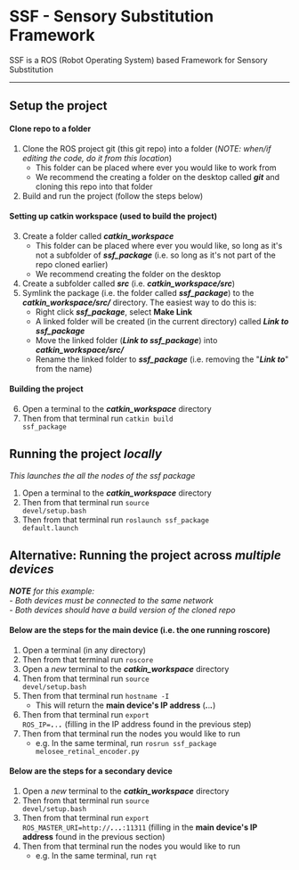 # SSF - Sensory Substitution Framework
SSF is a ROS (Robot Operating System) based Framework for Sensory Substitution

---

## Setup the project

#### Clone repo to a folder

1. Clone the ROS project git (this git repo) into a folder (*NOTE: when/if editing the code, do it from this location*)
    - This folder can be placed where ever you would like to work from
    - We recommend the creating a folder on the desktop called ***git*** and cloning this repo into that folder
2. Build and run the project (follow the steps below)


#### Setting up catkin workspace (used to build the project)

3. Create a folder called ***catkin_workspace***
    - This folder can be placed where ever you would like, so long as it's not a subfolder of ***ssf_package*** (i.e. so long as it's not part of the repo cloned earlier)
    - We recommend creating the folder on the desktop
4. Create a subfolder called ***src*** (i.e. ***catkin_workspace/src***)
5. Symlink the package (i.e. the folder called ***ssf_package***) to the ***catkin_workspace/src/*** directory. The easiest way to do this is:
    - Right click ***ssf_package***, select **Make Link**
    - A linked folder will be created (in the current directory) called ***Link to ssf_package***
    - Move the linked folder (***Link to ssf_package***) into ***catkin_workspace/src/***
    - Rename the linked folder to ***ssf_package*** (i.e. removing the "***Link to***" from the name)

#### Building the project

6. Open a terminal to the ***catkin_workspace*** directory
7. Then from that terminal run <code>catkin build ssf_package</code>

## Running the project *locally*

*This launches the all the nodes of the ssf package*

1. Open a terminal to the ***catkin_workspace*** directory
2. Then from that terminal run <code>source devel/setup.bash</code>
3. Then from that terminal run <code>roslaunch ssf_package default.launch</code>

## **Alternative:** Running the project across *multiple devices*

***NOTE** for this example:*<br>
*- Both devices must be connected to the same network*<br>
*- Both devices should have a build version of the cloned repo*

#### Below are the steps for the main device (i.e. the one running roscore)

1. Open a terminal (in any directory)
2. Then from that terminal run <code>roscore</code>
3. Open a *new* terminal to the ***catkin_workspace*** directory
4. Then from that terminal run <code>source devel/setup.bash</code>
5. Then from that terminal run <code>hostname -I</code>
    - This will return the **main device's IP address** (___.___.___.___)
6. Then from that terminal run <code>export ROS_IP=___.___.___.___</code> (filling in the IP address found in the previous step)
7. Then from that terminal run the nodes you would like to run
    - e.g. In the same terminal, run  <code>rosrun ssf_package melosee_retinal_encoder.py</code>

#### Below are the steps for a secondary device

1. Open a *new* terminal to the ***catkin_workspace*** directory
2. Then from that terminal run <code>source devel/setup.bash</code>
3. Then from that terminal run <code>export ROS_MASTER_URI=http://___.___.___.___:11311</code> (filling in the **main device's IP address** found in the previous section)
4. Then from that terminal run the nodes you would like to run
    - e.g. In the same terminal, run  <code>rqt</code>
